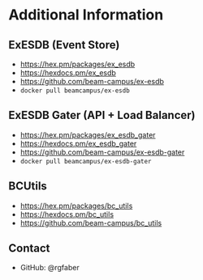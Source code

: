 # Additional Information

## ExESDB (Event Store)

- https://hex.pm/packages/ex_esdb
- https://hexdocs.pm/ex_esdb
- https://github.com/beam-campus/ex-esdb
- `docker pull beamcampus/ex-esdb`

## ExESDB Gater (API + Load Balancer)

- https://hex.pm/packages/ex_esdb_gater
- https://hexdocs.pm/ex_esdb_gater
- https://github.com/beam-campus/ex-esdb-gater
- `docker pull beamcampus/ex-esdb-gater`

## BCUtils

- https://hex.pm/packages/bc_utils
- https://hexdocs.pm/bc_utils
- https://github.com/beam-campus/bc_utils

## Contact

- GitHub: @rgfaber
